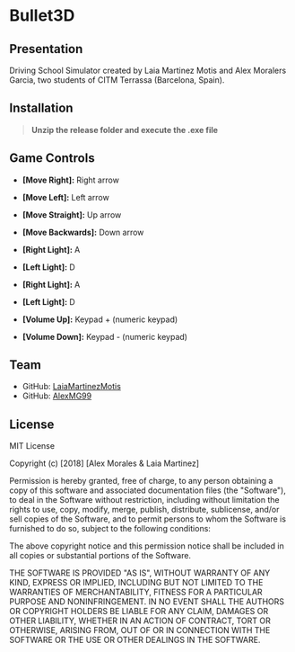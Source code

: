 # Bullet3D
## Presentation

Driving School Simulator created by Laia Martinez Motis and Alex Moralers Garcia, two students of CITM Terrassa (Barcelona, Spain).

## Installation
> __Unzip the release folder and execute the .exe file__

## Game Controls
* __[Move Right]:__ Right arrow
* __[Move Left]:__ Left arrow
* __[Move Straight]:__ Up arrow
* __[Move Backwards]:__ Down arrow

* __[Right Light]:__ A
* __[Left Light]:__ D

* __[Right Light]:__ A
* __[Left Light]:__ D

* __[Volume Up]:__ Keypad + (numeric keypad)
* __[Volume Down]:__ Keypad - (numeric keypad)

## Team
* GitHub: [LaiaMartinezMotis](https://github.com/LaiaMartinezMotis)
* GitHub: [AlexMG99](https://github.com/AlexMG99)

## License

MIT License

Copyright (c) [2018] [Alex Morales & Laia Martinez]

Permission is hereby granted, free of charge, to any person obtaining a copy
of this software and associated documentation files (the "Software"), to deal
in the Software without restriction, including without limitation the rights
to use, copy, modify, merge, publish, distribute, sublicense, and/or sell
copies of the Software, and to permit persons to whom the Software is
furnished to do so, subject to the following conditions:

The above copyright notice and this permission notice shall be included in all
copies or substantial portions of the Software.

THE SOFTWARE IS PROVIDED "AS IS", WITHOUT WARRANTY OF ANY KIND, EXPRESS OR
IMPLIED, INCLUDING BUT NOT LIMITED TO THE WARRANTIES OF MERCHANTABILITY,
FITNESS FOR A PARTICULAR PURPOSE AND NONINFRINGEMENT. IN NO EVENT SHALL THE
AUTHORS OR COPYRIGHT HOLDERS BE LIABLE FOR ANY CLAIM, DAMAGES OR OTHER
LIABILITY, WHETHER IN AN ACTION OF CONTRACT, TORT OR OTHERWISE, ARISING FROM,
OUT OF OR IN CONNECTION WITH THE SOFTWARE OR THE USE OR OTHER DEALINGS IN THE
SOFTWARE.
